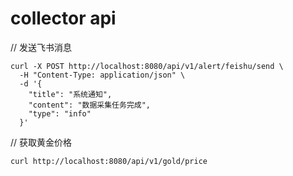 # collector api
// 发送飞书消息
```
curl -X POST http://localhost:8080/api/v1/alert/feishu/send \
  -H "Content-Type: application/json" \
  -d '{
    "title": "系统通知",
    "content": "数据采集任务完成",
    "type": "info"
  }'
```

// 获取黄金价格
```
curl http://localhost:8080/api/v1/gold/price
```
